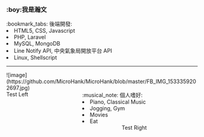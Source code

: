<h3>:boy:<b>我是瀚文</b></h3>
:bookmark_tabs: 後端開發:
  <li>HTML5, CSS, Javascript</li>
  <li>PHP, Laravel</li>
  <li>MySQL, MongoDB</li>
  <li>Line Notify API, 中央氣象局開放平台 API</li>
  <li>Linux, Shellscript</li>
<hr/>
![image](https://github.com/MicroHank/MicroHank/blob/master/FB_IMG_1533359202697.jpg)

<div>
  <div style="float:left;width:200px;">
    Test Left
  </div>
  <div style="display: inline-block;margin:0 auto;width:200px;">
    :musical_note: 個人嗜好:
      <li>Piano, Classical Music</li>
      <li>Jogging, Gym</li>
      <li>Movies</li>
      <li>Eat</li>
  </div>
  <div style="float:right;width:200px;">
    Test Right
  </div>
</div>
